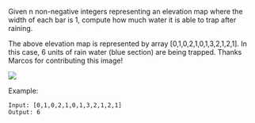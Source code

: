 Given n non-negative integers representing an elevation map where the width of each bar is 1, compute how much water it is able to trap after raining.


The above elevation map is represented by array [0,1,0,2,1,0,1,3,2,1,2,1]. In this case, 6 units of rain water (blue section) are being trapped. Thanks Marcos for contributing this image!

![](https://assets.leetcode.com/uploads/2018/10/22/rainwatertrap.png)

Example:
```
Input: [0,1,0,2,1,0,1,3,2,1,2,1]
Output: 6
```
